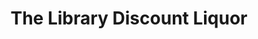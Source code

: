 ---
title: "The Library Discount Liquor"
url: /manhattan/the-library-discount-liquor/
shop: alcohol
---
